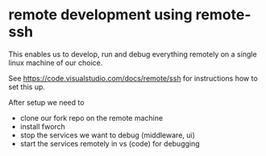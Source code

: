 # remote development using remote-ssh

This enables us to develop, run and debug everything remotely on a single linux machine of our choice.

See <https://code.visualstudio.com/docs/remote/ssh> for instructions how to set this up.

After setup we need to 
- clone our fork repo on the remote machine
- install fworch
- stop the services we want to debug (middleware, ui)
- start the services remotely in vs (code) for debugging
